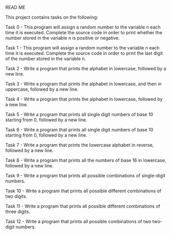 READ ME

This project contains tasks on the following:

Task 0 - This program will assign a random number to the variable n each time it is executed. Complete the source code in order to print whether the number stored in the variable n is positive or negative.

Task 1 - This program will assign a random number to the variable n each time it is executed. Complete the source code in order to print the last digit of the number stored in the variable n.

Task 2 - Write a program that prints the alphabet in lowercase, followed by a new line.

Task 3 - Write a program that prints the alphabet in lowercase, and then in uppercase, followed by a new line.

Task 4 - Write a program that prints the alphabet in lowercase, followed by a new line.

Task 5 - Write a program that prints all single digit numbers of base 10 starting from 0, followed by a new line.

Task 6 - Write a program that prints all single digit numbers of base 10 starting from 0, followed by a new line.

Task 7 - Write a program that prints the lowercase alphabet in reverse, followed by a new line.

Task 8 - Write a program that prints all the numbers of base 16 in lowercase, followed by a new line.

Task 9 - Write a program that prints all possible combinations of single-digit numbers.

Task 10 - Write a program that prints all possible different combinations of two digits.

Task 11 - Write a program that prints all possible different combinations of three digits.

Task 12 - Write a program that prints all possible combinations of two two-digit numbers.

